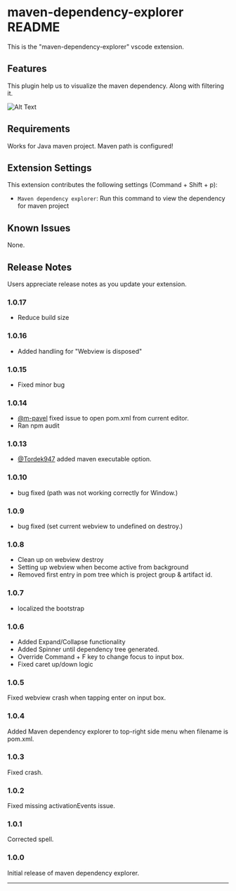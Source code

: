# maven-dependency-explorer README

This is the "maven-dependency-explorer" vscode extension.

## Features

This plugin help us to visualize the maven dependency. Along with filtering it.

![Alt Text](./feature-walkthrough.gif)

## Requirements

Works for Java maven project. Maven path is configured!

## Extension Settings

This extension contributes the following settings (Command + Shift + p):

- `Maven dependency explorer`: Run this command to view the dependency for maven project

## Known Issues

None.

## Release Notes

Users appreciate release notes as you update your extension.

### 1.0.17

- Reduce build size

### 1.0.16

- Added handling for "Webview is disposed"

### 1.0.15

- Fixed minor bug

### 1.0.14

- [@m-pavel]( https://github.com/m-pavel ) fixed issue to open pom.xml from current editor.
- Ran npm audit

### 1.0.13

- [@Tordek947]( https://github.com/Tordek947 ) added maven executable option.

### 1.0.10

- bug fixed (path was not working correctly for Window.)

### 1.0.9

- bug fixed (set current webview to undefined on destroy.)

### 1.0.8

- Clean up on webview destroy
- Setting up webview when become active from background
- Removed first entry in pom tree which is project group & artifact id.

### 1.0.7

- localized the bootstrap

### 1.0.6

- Added Expand/Collapse functionality
- Added Spinner until dependency tree generated.
- Override Command + F key to change focus to input box.
- Fixed caret up/down logic

### 1.0.5

Fixed webview crash when tapping enter on input box.

### 1.0.4

Added Maven dependency explorer to top-right side menu when filename is pom.xml.

### 1.0.3

Fixed crash.

### 1.0.2

Fixed missing activationEvents issue.

### 1.0.1

Corrected spell.

### 1.0.0

Initial release of maven dependency explorer.

---
